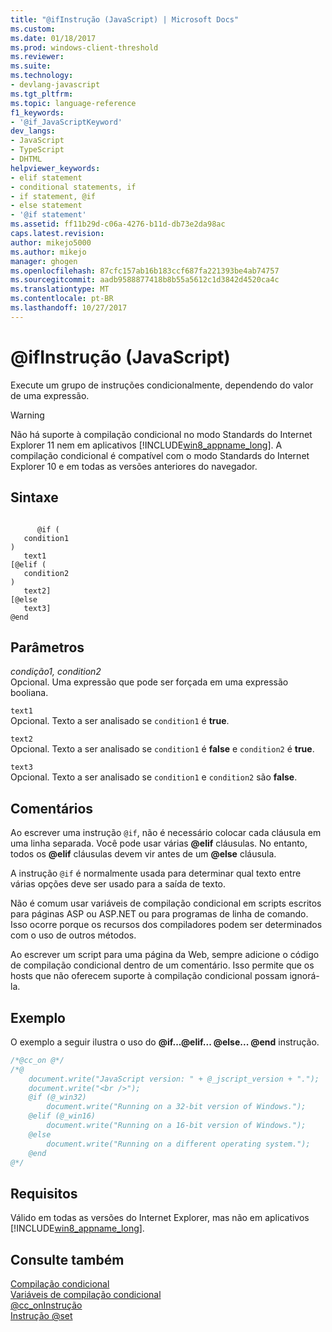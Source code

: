 ```yaml
---
title: "@ifInstrução (JavaScript) | Microsoft Docs"
ms.custom: 
ms.date: 01/18/2017
ms.prod: windows-client-threshold
ms.reviewer: 
ms.suite: 
ms.technology:
- devlang-javascript
ms.tgt_pltfrm: 
ms.topic: language-reference
f1_keywords:
- '@if_JavaScriptKeyword'
dev_langs:
- JavaScript
- TypeScript
- DHTML
helpviewer_keywords:
- elif statement
- conditional statements, if
- if statement, @if
- else statement
- '@if statement'
ms.assetid: ff11b29d-c06a-4276-b11d-db73e2da98ac
caps.latest.revision: 
author: mikejo5000
ms.author: mikejo
manager: ghogen
ms.openlocfilehash: 87cfc157ab16b183ccf687fa221393be4ab74757
ms.sourcegitcommit: aadb9588877418b8b55a5612c1d3842d4520ca4c
ms.translationtype: MT
ms.contentlocale: pt-BR
ms.lasthandoff: 10/27/2017
---
```

# <a name="if-statement-javascript"></a>@ifInstrução (JavaScript)
Execute um grupo de instruções condicionalmente, dependendo do valor de uma expressão.  
  
> [!WARNING]
>  Não há suporte à compilação condicional no modo Standards do Internet Explorer 11 nem em aplicativos [!INCLUDE[win8_appname_long](../../javascript/includes/win8-appname-long-md.md)]. A compilação condicional é compatível com o modo Standards do Internet Explorer 10 e em todas as versões anteriores do navegador.  
  
## <a name="syntax"></a>Sintaxe  
  
```  
  
      @if (  
   condition1  
)  
   text1  
[@elif (  
   condition2  
)  
   text2]  
[@else  
   text3]  
@end   
```  
  
## <a name="parameters"></a>Parâmetros  
 *condição1, condition2*  
 Opcional. Uma expressão que pode ser forçada em uma expressão booliana.  
  
 `text1`  
 Opcional. Texto a ser analisado se `condition1` é **true**.  
  
 `text2`  
 Opcional. Texto a ser analisado se `condition1` é **false** e `condition2` é **true**.  
  
 `text3`  
 Opcional. Texto a ser analisado se `condition1` e `condition2` são **false**.  
  
## <a name="remarks"></a>Comentários  
 Ao escrever uma instrução `@if`, não é necessário colocar cada cláusula em uma linha separada. Você pode usar várias  **@elif**  cláusulas. No entanto, todos os  **@elif**  cláusulas devem vir antes de um  **@else**  cláusula.  
  
 A instrução `@if` é normalmente usada para determinar qual texto entre várias opções deve ser usado para a saída de texto.  
  
 Não é comum usar variáveis de compilação condicional em scripts escritos para páginas ASP ou ASP.NET ou para programas de linha de comando. Isso ocorre porque os recursos dos compiladores podem ser determinados com o uso de outros métodos.  
  
 Ao escrever um script para uma página da Web, sempre adicione o código de compilação condicional dentro de um comentário. Isso permite que os hosts que não oferecem suporte à compilação condicional possam ignorá-la.  
  
## <a name="example"></a>Exemplo  
 O exemplo a seguir ilustra o uso do  **@if...@elif... @else... @end**  instrução.  
  
```JavaScript  
/*@cc_on @*/  
/*@  
    document.write("JavaScript version: " + @_jscript_version + ".");  
    document.write("<br />");  
    @if (@_win32)  
        document.write("Running on a 32-bit version of Windows.");  
    @elif (@_win16)  
        document.write("Running on a 16-bit version of Windows.");  
    @else  
        document.write("Running on a different operating system.");  
    @end  
@*/  
```  
  
## <a name="requirements"></a>Requisitos  
 Válido em todas as versões do Internet Explorer, mas não em aplicativos [!INCLUDE[win8_appname_long](../../javascript/includes/win8-appname-long-md.md)].  
  
## <a name="see-also"></a>Consulte também  
 [Compilação condicional](../../javascript/advanced/conditional-compilation-javascript.md)   
 [Variáveis de compilação condicional](../../javascript/advanced/conditional-compilation-variables-javascript.md)   
 [@cc_onInstrução](../../javascript/reference/at-cc-on-statement-javascript.md)   
 [Instrução @set](../../javascript/reference/at-set-statement-javascript.md)